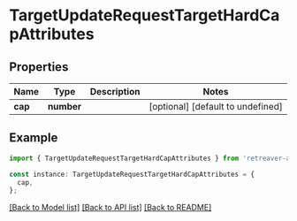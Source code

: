 # TargetUpdateRequestTargetHardCapAttributes

## Properties

| Name    | Type       | Description | Notes                             |
| ------- | ---------- | ----------- | --------------------------------- |
| **cap** | **number** |             | [optional] [default to undefined] |

## Example

```typescript
import { TargetUpdateRequestTargetHardCapAttributes } from 'retreaver-api-client';

const instance: TargetUpdateRequestTargetHardCapAttributes = {
  cap,
};
```

[[Back to Model list]](../README.md#documentation-for-models) [[Back to API list]](../README.md#documentation-for-api-endpoints) [[Back to README]](../README.md)
